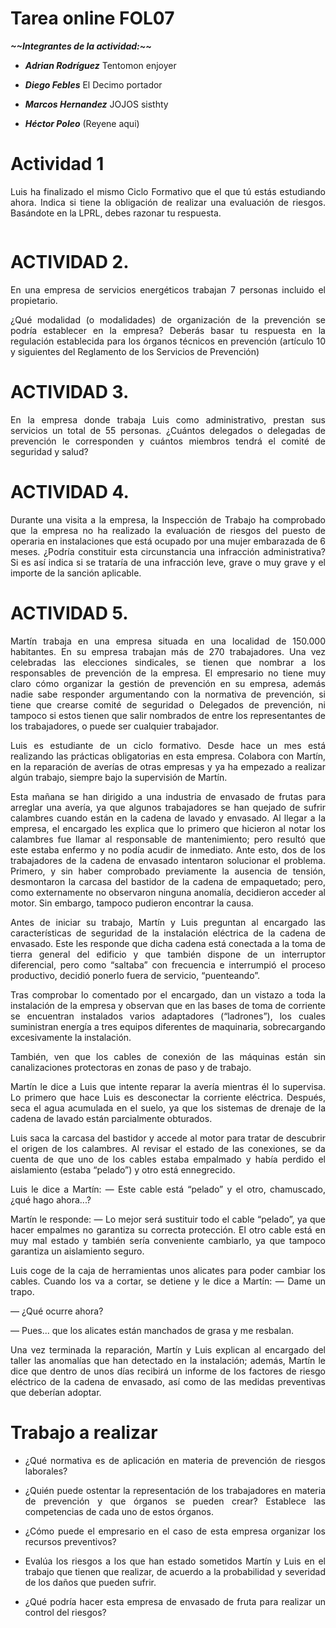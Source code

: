<div align="justify">


# Tarea online FOL07
***\~\~Integrantes de la actividad:\~\~***

- ___Adrian Rodríguez___ Tentomon enjoyer

- ___Diego Febles___ El Decimo portador

- ___Marcos Hernandez___ JOJOS sisthty

- ___Héctor Poleo___ (Reyene aqui)

# Actividad 1

Luis ha finalizado el mismo Ciclo Formativo que el que tú estás estudiando ahora. Indica si tiene la obligación de realizar una evaluación de riesgos. Basándote en la LPRL, debes razonar tu respuesta.
```html

```
# ACTIVIDAD 2.

En una empresa de servicios energéticos trabajan 7 personas incluido el propietario.

¿Qué modalidad (o modalidades) de organización de la prevención se podría establecer en la empresa? Deberás basar tu respuesta en la regulación establecida para los órganos técnicos en prevención (artículo 10 y siguientes del Reglamento de los Servicios de Prevención)

# ACTIVIDAD 3.

En la empresa donde trabaja Luis como administrativo, prestan sus servicios un total de 55 personas. ¿Cuántos delegados o delegadas de prevención le corresponden y cuántos miembros tendrá el comité de seguridad y salud?

# ACTIVIDAD 4.

Durante una visita a la empresa, la Inspección de Trabajo ha comprobado que la empresa no ha realizado la evaluación de riesgos del puesto de operaria en instalaciones que está ocupado por una mujer embarazada de 6 meses. ¿Podría constituir esta circunstancia una infracción administrativa? Si es así indica si se trataría de una infracción leve, grave o muy grave y el importe de la sanción aplicable.

# ACTIVIDAD 5.

Martín trabaja en una empresa situada en una localidad de 150.000 habitantes. En su empresa trabajan más de 270 trabajadores. Una vez celebradas las elecciones sindicales, se tienen que nombrar a los responsables de prevención de la empresa. El empresario no tiene muy claro cómo organizar la gestión de prevención en su empresa, además nadie sabe responder argumentando con la normativa de prevención, si tiene que crearse comité de seguridad o Delegados de prevención, ni tampoco si estos tienen que salir nombrados de entre los representantes de los trabajadores, o puede ser cualquier trabajador.

Luis es estudiante de un ciclo formativo. Desde hace un mes está realizando las prácticas obligatorias en esta empresa. Colabora con Martín, en la reparación de averías de otras empresas y ya ha empezado a realizar algún trabajo, siempre bajo la supervisión de Martín.

Esta mañana se han dirigido a una industria de envasado de frutas para arreglar una avería, ya que algunos trabajadores se han quejado de sufrir calambres cuando están en la cadena de lavado y envasado. Al llegar a la empresa, el encargado les explica que lo primero que hicieron al notar los calambres fue llamar al responsable de mantenimiento; pero resultó que este estaba enfermo y no podía acudir de inmediato. Ante esto, dos de los trabajadores de la cadena de envasado intentaron solucionar el problema. Primero, y sin haber comprobado previamente la ausencia de tensión, desmontaron la carcasa del bastidor de la cadena de empaquetado; pero, como externamente no observaron ninguna anomalía, decidieron acceder al motor. Sin embargo, tampoco pudieron encontrar la causa.

Antes de iniciar su trabajo, Martín y Luis preguntan al encargado las características de seguridad de la instalación eléctrica de la cadena de envasado. Este les responde que dicha cadena está conectada a la toma de tierra general del edificio y que también dispone de un interruptor diferencial, pero como “saltaba” con frecuencia e interrumpió el proceso productivo, decidió ponerlo fuera de servicio, “puenteando”.

Tras comprobar lo comentado por el encargado, dan un vistazo a toda la instalación de la empresa y observan que en las bases de toma de corriente se encuentran instalados varios adaptadores (“ladrones”), los cuales suministran energía a tres equipos diferentes de maquinaria, sobrecargando excesivamente la instalación.

También, ven que los cables de conexión de las máquinas están sin canalizaciones protectoras en zonas de paso y de trabajo.

Martín le dice a Luis que intente reparar la avería mientras él lo supervisa. Lo primero que hace Luis es desconectar la corriente eléctrica. Después, seca el agua acumulada en el suelo, ya que los sistemas de drenaje de la cadena de lavado están parcialmente obturados.

Luis saca la carcasa del bastidor y accede al motor para tratar de descubrir el origen de los calambres. Al revisar el estado de las conexiones, se da cuenta de que uno de los cables estaba empalmado y había perdido el aislamiento (estaba “pelado”) y otro está ennegrecido.

Luis le dice a Martín:
— Este cable está “pelado” y el otro, chamuscado, ¿qué hago ahora...?

Martín le responde:
— Lo mejor será sustituir todo el cable “pelado”, ya que hacer empalmes no garantiza su correcta protección. El otro cable está en muy mal estado y también sería conveniente cambiarlo, ya que tampoco garantiza un aislamiento seguro.

Luis coge de la caja de herramientas unos alicates para poder cambiar los cables. Cuando los va a cortar, se detiene y le dice a Martín:
— Dame un trapo.

— ¿Qué ocurre ahora?

— Pues... que los alicates están manchados de grasa y me resbalan.

Una vez terminada la reparación, Martín y Luis explican al encargado del taller las anomalías que han detectado en la instalación; además, Martín le dice que dentro de unos días recibirá un informe de los factores de riesgo eléctrico de la cadena de envasado, así como de las medidas preventivas que deberían adoptar.

# Trabajo a realizar
- ¿Qué normativa es de aplicación en materia de prevención de riesgos laborales?

- ¿Quién puede ostentar la representación de los trabajadores en materia de prevención y que órganos se pueden crear? Establece las competencias de cada uno de estos órganos.

- ¿Cómo puede el empresario en el caso de esta empresa organizar los recursos preventivos?

- Evalúa los riesgos a los que han estado sometidos Martín y Luis en el trabajo que tienen que realizar, de acuerdo a la probabilidad y severidad de los daños que pueden sufrir.

- ¿Qué podría hacer esta empresa de envasado de fruta para realizar un control del riesgos?

</div>
